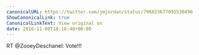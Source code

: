 ```yaml
---
canonicalURL: https://twitter.com/jmjordan/status/796023677095530496
ShowCanonicalLink: true
CanonicalLinkText: View original on
date: 2016-11-08T16:16:48+00:00
---
```

RT @ZooeyDeschanel: Vote!!!